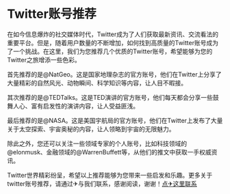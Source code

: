 # Twitter账号推荐

在如今信息爆炸的社交媒体时代，Twitter成为了人们获取最新资讯、交流看法的重要平台。但是，随着用户数量的不断增加，如何找到高质量的Twitter账号成为了一个挑战。在这里，我们为您推荐几个优质的Twitter账号，希望能够为您的Twitter之旅增添一些色彩。

首先推荐的是@NatGeo。这是国家地理杂志的官方账号，他们在Twitter上分享了大量精彩的自然风光、动物瞬间、科学知识等内容，让人目不暇接。

其次推荐的是@TEDTalks。这是TED演讲的官方账号，他们每天都会分享一些鼓舞人心、富有启发性的演讲内容，让人受益匪浅。

最后推荐的是@NASA。这是美国宇航局的官方账号，他们在Twitter上发布了大量关于太空探索、宇宙奥秘的内容，让人领略到宇宙的无限魅力。

除此之外，您还可以关注一些领域专家的个人账号，比如科技领域的@elonmusk、金融领域的@WarrenBuffett等，从他们的推文中获取一手权威资讯。

Twitter世界精彩纷呈，希望以上推荐能够为您带来一些启发和乐趣。更多关于twitter账号推荐，请通过✈与我们联系，感谢阅读，谢谢！[点✈这里联系](https://sms.k02.cc)